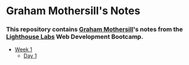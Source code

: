 # Graham Mothersill's Notes

### This repository contains [Graham Mothersill](https://github.com/GrandMothersill)'s notes from the [Lighthouse Labs](https://www.lighthouselabs.ca/) Web Development Bootcamp.

* [Week 1](/Week_1)
  * [Day 1](/Week_1/Day_1)